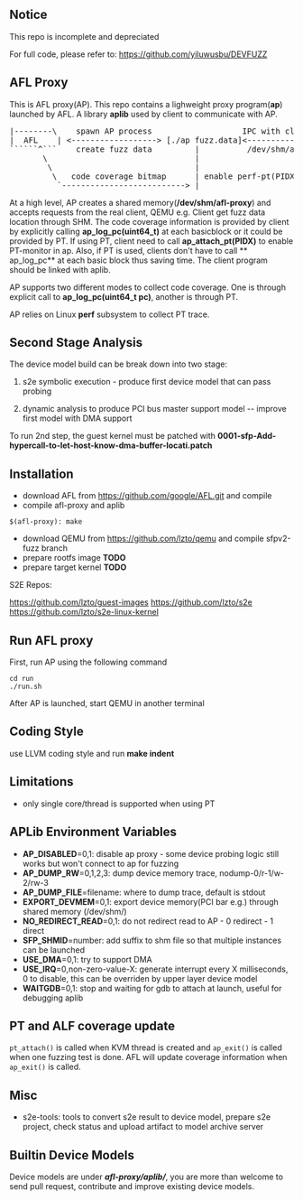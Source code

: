 Notice
----------------------
This repo is incomplete and depreciated

For full code, please refer to: https://github.com/yiluwusbu/DEVFUZZ 

AFL Proxy
----------------------
This is AFL proxy(AP). This repo contains a lighweight proxy program(**ap**) launched by AFL.
A library **aplib** used by client to communicate with AP.

<pre>
|--------\    spawn AP process                   IPC with client using
|  AFL    | <------------------> [./ap fuzz.data]<------------------>   QEMU[KVM]
``````^```    create fuzz data         |          /dev/shm/afl-proxy       |
       \                               |                                   |
        \                              |                                   |
         \   code coverage bitmap      | enable perf-pt(PIDX) <------ap_attach_pt(PIDX)
          `--------------------------> |                                vmx_on()
</pre>

At a high level, AP creates a shared memory(**/dev/shm/afl-proxy**) and accepts requests from the real client, QEMU e.g.
Client get fuzz data location through SHM.
The code coverage information is provided by client by explicitly calling **ap_log_pc(uint64_t)** at each basicblock or it could be provided by PT. If using PT, client need to call **ap_attach_pt(PIDX)** to enable PT-monitor in ap.
Also, if PT is used, clients don't have to call ** ap_log_pc** at each basic block thus saving time.
The client program should be linked with aplib.

AP supports two different modes to collect code coverage. One is through explicit call to **ap_log_pc(uint64_t pc)**, another is through PT.

AP relies on Linux **perf** subsystem to collect PT trace.

Second Stage Analysis
---------------
The device model build can be break down into two stage:

1) s2e symbolic execution - produce first device model that can pass probing

2) dynamic analysis to produce PCI bus master support model -- improve first model with DMA support

To run 2nd step, the guest kernel must be patched with **0001-sfp-Add-hypercall-to-let-host-know-dma-buffer-locati.patch**


Installation
---------------

* download AFL from https://github.com/google/AFL.git and compile
* compile afl-proxy and aplib

```
$(afl-proxy): make
```

* download QEMU from https://github.com/lzto/qemu and compile sfpv2-fuzz branch
* prepare rootfs image **TODO**
* prepare target kernel **TODO**

S2E Repos:

https://github.com/lzto/guest-images
https://github.com/lzto/s2e
https://github.com/lzto/s2e-linux-kernel


Run AFL proxy
-------------

First, run AP using the following command

```
cd run
./run.sh
```

After AP is launched, start QEMU in another terminal


Coding Style
-------------

use LLVM coding style and run **make indent**

Limitations
------------

- only single core/thread is supported when using PT


APLib Environment Variables
-----------
* **AP_DISABLED**=0,1: disable ap proxy - some device probing logic still works but won't connect to ap for fuzzing
* **AP_DUMP_RW**=0,1,2,3: dump device memory trace, nodump-0/r-1/w-2/rw-3
* **AP_DUMP_FILE**=filename: where to dump trace, default is stdout
* **EXPORT_DEVMEM**=0,1:  export device memory(PCI bar e.g.) through shared memory (/dev/shm/)
* **NO_REDIRECT_READ**=0,1: do not redirect read to AP - 0 redirect - 1 direct
* **SFP_SHMID**=number: add suffix to shm file so that multiple instances can be launched
* **USE_DMA**=0,1: try to support DMA
* **USE_IRQ**=0,non-zero-value-X: generate interrupt every X milliseconds, 0 to disable, this can be overriden by upper layer device model
* **WAITGDB**=0,1: stop and waiting for gdb to attach at launch, useful for debugging aplib


PT and ALF coverage update
----------
```pt_attach()``` is called when KVM thread is created and ```ap_exit()``` is called when one fuzzing test is done. AFL will update coverage information when ```ap_exit()``` is called.

Misc
----------
* s2e-tools: tools to convert s2e result to device model, prepare s2e project, check status and upload artifact to model archive server

Builtin Device Models
----------
Device models are under ***afl-proxy/aplib/***, you are more than welcome to send pull request, contribute and improve existing device models.



